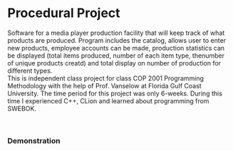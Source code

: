 # Procedural Project 

Software for a media player production facility that will keep track of what products are produced. Program includes the catalog, allows user to enter new products, employee accounts can be made, production statistics can be displayed (total items produced, number of each item type, thenumber of unique products creatd) and total display on number of production for different types. <br/>
This is independent class project for class COP 2001 Programming Methodology with the help of Prof. Vanselow at Florida Gulf Coast University. The time period for this project was only 6-weeks. 
During this time I experienced C++, CLion and learned about programming from SWEBOK.  

<br/>

### Demonstration 
 
